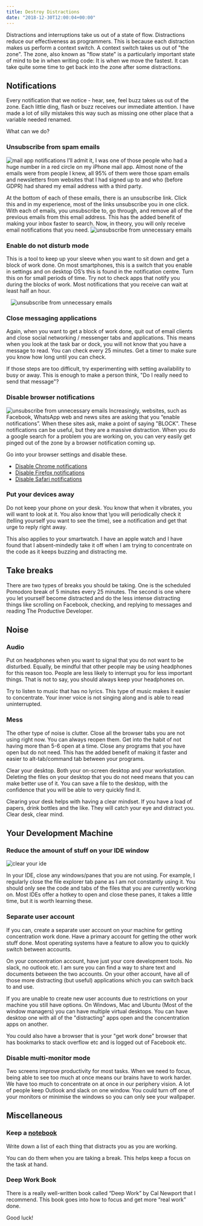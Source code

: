 ```yaml
---
title: Destroy Distractions
date: "2018-12-30T12:00:04+00:00"
---
```


Distractions and interruptions take us out of a state of flow. Distractions reduce our effectiveness as programmers.
This is because each distraction makes us perform a context switch. A context switch takes us out of "the zone". 
The zone, also known as "flow state" is a particularly important state of mind to be in when writing code: It is when 
we move the fastest. It can take quite some time to get back into the zone after some distractions.

## Notifications
Every notification that we notice - hear, see, feel buzz takes us out of the zone. Each little ding, flash or buzz 
receives our immediate attention. I have made a lot of silly mistakes this way such as missing one other place that a 
variable needed renamed.

What can we do?

### Unsubscribe from spam emails
![mail app notifications](./mail-notifications.jpg)
I’ll admit it, I was one of those people who had a huge number in a red circle on my iPhone mail app. 
Almost none of the emails were from people I knew, all 95% of them were those spam emails and newsletters 
from websites that I had signed up to and who (before GDPR) had shared my email address with a third party. 

At the bottom of each of these emails, there is an unsubscribe link. Click this and in my experience, most of the
links unsubscribe you in one click. With each of emails, you unsubscribe to, go through, and remove all of the previous 
emails from this email address. This has the added benefit of making your inbox faster to search. 
Now, in theory, you will only receive email notifications that you need. 
![unsubscribe from unnecessary emails](./unsubscribe.jpeg)
### Enable do not disturb mode
This is a tool to keep up your sleeve when you want to sit down and get a block of work done. On most smartphones, 
this is a switch that you enable in settings and on desktop OS’s this is found in the notification centre.
Turn this on for small periods of time. Try not to check apps that notify you during the blocks of work. Most 
notifications that you receive can wait at least half an hour.

<div style="max-width: 480px; display: block; margin: 0 auto;">

![unsubscribe from unnecessary emails](./do-not-display.gif)

</div>

### Close messaging applications

Again, when you want to get a block of work done, quit out of email clients and close social networking / messenger tabs 
and applications. This means when you look at the task bar or dock, you will not know that you have a message to read. 
You can check every 25 minutes. Get a timer to make sure you know how long until you can check.

If those steps are too difficult, try experimenting with setting availability to busy or away. This is enough to make a 
person think, "Do I really need to send that message"?

### Disable browser notifications

![unsubscribe from unnecessary emails](./disable-notifications.gif)
Increasingly, websites, such as Facebook, WhatsApp web and news sites are asking that you “enable notifications”. 
When these sites ask, make a point of saying "BLOCK". 
These notifications can be useful, but they are a massive distraction. 
When you do a google search for a problem you are working on, you can very easily get pinged out of the zone by a 
browser notification coming up.

Go into your browser settings and disable these.

* [Disable Chrome notifications](https://support.google.com/chrome/answer/3220216)
* [Disable Firefox notifications](https://support.mozilla.org/en-US/kb/push-notifications-firefox?as=u&utm_source=inproduct#w_how-do-i-stop-firefox-asking-me-to-allow-notifications)
* [Disable Safari notifications](https://support.apple.com/en-gb/guide/safari/customise-website-notifications-sfri40734/mac)

### Put your devices away
Do not keep your phone on your desk. You know that when it vibrates, you will want to look at it. You also know that 
\you will periodically check it (telling yourself you want to see the time), see a notification and get that urge to 
reply right away. 

This also applies to your smartwatch. I have an apple watch and I have found that I absent-mindedly take it off when 
I am trying to concentrate on the code as it keeps buzzing and distracting me.

## Take breaks 
There are two types of breaks you should be taking. One is the scheduled Pomodoro break of 5 minutes every 25 minutes. 
The second is one where you let yourself become distracted and do the less intense distracting things like scrolling
on Facebook, checking, and replying to messages and reading The Productive Developer.

## Noise
### Audio
Put on headphones when you want to signal that you do not want to be disturbed. Equally, be mindful that other people 
may be using headphones for this reason too. People are less likely to interrupt you for less important things. 
That is not to say, you should always keep your headphones on. 

Try to listen to music that has no lyrics. This type of music makes it easier to concentrate. Your inner voice is not 
singing along and is able to read uninterrupted. 

### Mess
The other type of noise is clutter. Close all the browser tabs you are not using right now. You can always reopen them. 
Get into the habit of not having more than 5-6 open at a time. Close any programs that you have open but do not need. 
This has the added benefit of making it faster and easier to alt-tab/command tab between your programs. 

Clear your desktop. Both your on-screen desktop and your workstation. Deleting the files on your desktop that you do not 
need means that you can make better use of it. You can save a file to the desktop, with the confidence that you will be 
able to very quickly find it. 

Clearing your desk helps with having a clear mindset. If you have a load of papers, drink bottles and the like. 
They will catch your eye and distract you. Clear desk, clear mind.

## Your Development Machine
### Reduce the amount of stuff on your IDE window

![clear your ide](./ide-noise.jpg)

In your IDE, close any windows/panes that you are not using. For example, I regularly close the file explorer tab pane 
as I am not constantly using it. You should only see the code and tabs of the files that you are currently working on. 
Most IDEs offer a hotkey to open and close these panes, it takes a little time, but it is worth learning these.

### Separate user account
If you can, create a separate user account on your machine for getting concentration work done. Have a primary account for 
getting the other work stuff done. Most operating systems have a feature to allow you to quickly switch between accounts.

On your concentration account, have just your core development tools. No slack, no outlook etc. I am sure you can find 
a way to share text and documents between the two accounts. On your other account, have all of those more distracting 
(but useful) applications which you can switch back to and use.

If you are unable to create new user accounts due to restrictions on your machine you still have options. On Windows, 
Mac and Ubuntu (Most of the window managers) you can have multiple virtual desktops. You can have desktop one with all 
of the "distracting" apps open and the concentration apps on another. 

You could also have a browser that is your "get work done" browser that has bookmarks to stack overflow etc and is 
logged out of Facebook etc.

### Disable multi-monitor mode
Two screens improve productivity for most tasks. When we need to focus, being able to see too much at once means our
brains have to work harder. We have too much to concentrate on at once in our periphery vision. A lot of people keep 
Outlook and slack on one window. You could turn off one of your monitors or minimise the windows so you can only see 
your wallpaper.

## Miscellaneous
### Keep a [notebook](/why-i-keep-a-paper-notebook/) 

Write down a list of each thing that distracts you as you are working. 

You can do them when you are taking a break. This helps keep a focus on the task at hand. 

### Deep Work Book
There is a really well-written book called “Deep Work” by Cal Newport that I recommend. This book goes into how to 
focus and get more “real work” done.

Good luck!